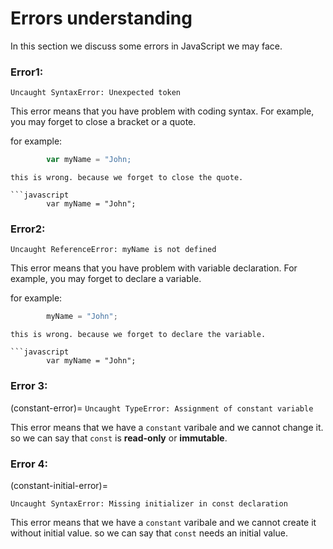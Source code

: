 # Errors understanding

In this section we discuss some errors in JavaScript we may face.

### Error1: 
`Uncaught SyntaxError: Unexpected token`

This error means that you have problem with coding syntax. For example, you may forget to close a bracket or a quote.

for example:
    
```javascript
        var myName = "John;
```
    
```{caution}
this is wrong. because we forget to close the quote.
    
```javascript
        var myName = "John";
```


### Error2:

`Uncaught ReferenceError: myName is not defined`

This error means that you have problem with variable declaration. For example, you may forget to declare a variable.

for example:
    
```javascript
        myName = "John";
```
    
```{caution}
this is wrong. because we forget to declare the variable.
    
```javascript
        var myName = "John";
```

### Error 3:
(constant-error)=
`Uncaught TypeError: Assignment of constant variable`

This error means that we have a `constant` varibale and we cannot change it. so we can say that `const` is **read-only** or **immutable**.

### Error 4:
(constant-initial-error)=

`Uncaught SyntaxError: Missing initializer in const declaration`

This error means that we have a `constant` varibale and we cannot create it without initial value. so we can say that `const` needs an initial value.
